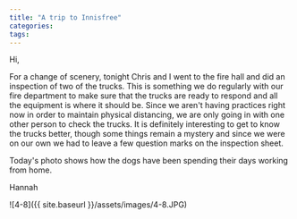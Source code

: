 ```yaml
---
title: "A trip to Innisfree"
categories:
tags:
---
```


Hi,

For a change of scenery, tonight Chris and I went to the fire hall and did an inspection of two of the trucks. This is something we do regularly with our fire department to make sure that the trucks are ready to respond and all the equipment is where it should be. Since we aren't having practices right now in order to maintain physical distancing, we are only going in with one other person to check the trucks. It is definitely interesting to get to know the trucks better, though some things remain a mystery and since we were on our own we had to leave a few question marks on the inspection sheet.

Today's photo shows how the dogs have been spending their days working from home.

Hannah

![4-8]({{ site.baseurl }}/assets/images/4-8.JPG)